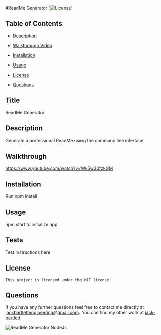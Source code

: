 #ReadMe Generator
  [![License](https://img.shields.io/badge/License-MIT-blue.svg)]
  ## Table of Contents

  * [Description](#description)

  * [Walkthrough Video](#walkthrough)

  * [Installation](#installation)

  * [Usage](#usage) 

  * [License](#license)

  * [Questions](#questions)

## Title
ReadMe Generator

## Description
Generate a professional ReadMe using the command line interface

## Walkthrough
https://www.youtube.com/watch?v=Wk5w30fzkGM

## Installation
Run npm install

## Usage 
npm start to initialize app

## Tests
Test Instructions here

## License
    This project is licensed under the MIT license.

## Questions 

If you have any further questions feel free to contact me directly at jackbartlettengineering@gmail.com.
You can find my other work at [jack-bartlett](https://github.com/jack-bartlett/)

![ReadMe Generator NodeJs](https://user-images.githubusercontent.com/90886034/164109518-545e476c-9f95-4da7-9ff1-0522ef68b781.jpg)

